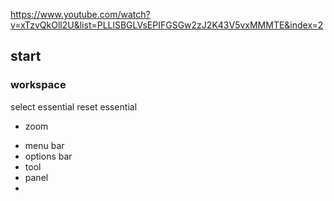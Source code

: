 https://www.youtube.com/watch?v=xTzvQkOll2U&list=PLLlSBGLVsEPIFGSGw2zJ2K43V5vxMMMTE&index=2

## start

### workspace

select essential
reset essential

- zoom

* menu bar
* options bar
* tool
* panel
*
